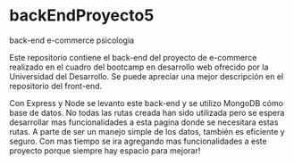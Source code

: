 # backEndProyecto5
back-end e-commerce psicologia

Este repositorio contiene el back-end del proyecto de e-commerce realizado en el cuadro del bootcamp en desarrollo web ofrecido por la Universidad del Desarrollo. Se puede apreciar una mejor descripción en el repositorio del front-end.

Con Express y Node se levanto este back-end y se utilizo MongoDB cómo base de datos. No todas las rutas creada han sido utilizada pero se espera desarrollar mas funcionalidades a esta pagina donde se necesitara estas rutas. 
A parte de ser un manejo simple de los datos, también es eficiente y seguro. 
Con mas tiempo se ira agregando mas funcionalidades a este proyecto porque siempre hay espacio para mejorar!
